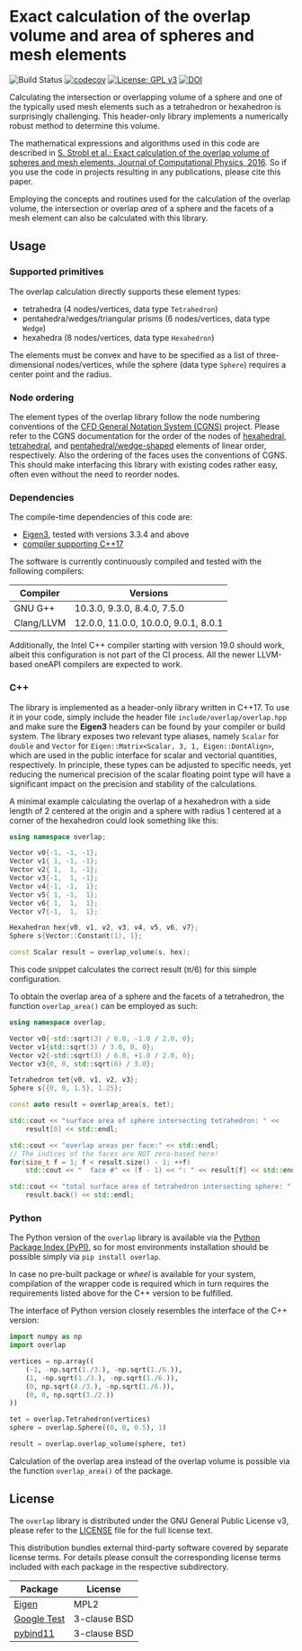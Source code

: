 # Exact calculation of the overlap volume and area of spheres and mesh elements

![Build Status](https://img.shields.io/github/workflow/status/severinstrobl/overlap/CI%20build%20Linux)
[![codecov](https://codecov.io/gh/severinstrobl/overlap/branch/master/graph/badge.svg?token=GQ2L62OXXK)](https://codecov.io/gh/severinstrobl/overlap)
[![License: GPL v3](https://img.shields.io/badge/License-GPLv3-blue.svg)](./COPYING)
[![DOI](https://img.shields.io/badge/DOI-10.1016/j.jcp.2016.02.003-blue.svg)](https://dx.doi.org/10.1016/j.jcp.2016.02.003)

Calculating the intersection or overlapping volume of a sphere and one of the
typically used mesh elements such as a tetrahedron or hexahedron is
surprisingly challenging. This header-only library implements a numerically
robust method to determine this volume.

The mathematical expressions and algorithms used in this code are described in
[S. Strobl et al.: Exact calculation of the overlap volume of spheres and mesh
elements, Journal of Computational Physics, 2016](https://dx.doi.org/10.1016/j.jcp.2016.02.003).
So if you use the code in projects resulting in any publications, please cite
this paper.

Employing the concepts and routines used for the calculation of the overlap
volume, the intersection or overlap *area* of a sphere and the facets of a mesh
element can also be calculated with this library.

## Usage

### Supported primitives

The overlap calculation directly supports these element types:

- tetrahedra (4 nodes/vertices, data type `Tetrahedron`)
- pentahedra/wedges/triangular prisms (6 nodes/vertices, data type `Wedge`)
- hexahedra (8 nodes/vertices, data type `Hexahedron`)

The elements must be convex and have to be specified as a list of three-dimensional nodes/vertices,
while the sphere (data type `Sphere`) requires a center point and the radius.

### Node ordering

The element types of the overlap library follow the node numbering conventions
of the [CFD General Notation System (CGNS)](https://cgns.github.io/) project.
Please refer to the CGNS documentation for the order of the nodes of
[hexahedral](https://cgns.github.io/CGNS_docs_current/sids/conv.html#unst_hexa),
[tetrahedral](https://cgns.github.io/CGNS_docs_current/sids/conv.html#unst_tetra), and
[pentahedral/wedge-shaped](https://cgns.github.io/CGNS_docs_current/sids/conv.html#unst_penta)
elements of linear order, respectively. Also the ordering of the faces uses
the conventions of CGNS. This should make interfacing this library with
existing codes rather easy, often even without the need to reorder nodes.

### Dependencies

The compile-time dependencies of this code are:

- [Eigen3](http://eigen.tuxfamily.org), tested with versions 3.3.4 and above
- [compiler supporting C++17](https://en.cppreference.com/w/cpp/compiler_support/17)

The software is currently continuously compiled and tested with the following
compilers:

| Compiler   | Versions |
|------------|----------|
| GNU G++    | 10.3.0, 9.3.0, 8.4.0, 7.5.0 |
| Clang/LLVM | 12.0.0, 11.0.0, 10.0.0, 9.0.1, 8.0.1 |

Additionally, the Intel C++ compiler starting with version 19.0 should work,
albeit this configuration is not part of the CI process. All the newer
LLVM-based oneAPI compilers are expected to work.

### C++

The library is implemented as a header-only library written in C++17. To use it
in your code, simply include the header file `include/overlap/overlap.hpp` and
make sure the **Eigen3** headers can be found by your compiler or build system.
The library exposes two relevant type aliases, namely `Scalar` for `double` and
`Vector` for `Eigen::Matrix<Scalar, 3, 1, Eigen::DontAlign>`, which are used in
the public interface for scalar and vectorial quantities, respectively. In
principle, these types can be adjusted to specific needs, yet reducing the
numerical precision of the scalar floating point type will have a significant
impact on the precision and stability of the calculations.

A minimal example calculating the overlap of a hexahedron with a side length of
2 centered at the origin and a sphere with radius 1 centered at a corner of the
hexahedron could look something like this:

```cpp
using namespace overlap;

Vector v0{-1, -1, -1};
Vector v1{ 1, -1, -1};
Vector v2{ 1,  1, -1};
Vector v3{-1,  1, -1};
Vector v4{-1, -1,  1};
Vector v5{ 1, -1,  1};
Vector v6{ 1,  1,  1};
Vector v7{-1,  1,  1};

Hexahedron hex{v0, v1, v2, v3, v4, v5, v6, v7};
Sphere s{Vector::Constant(1), 1};

const Scalar result = overlap_volume(s, hex);
```

This code snippet calculates the correct result (&pi;/6) for this simple
configuration.

To obtain the overlap area of a sphere and the facets of a tetrahedron, the
function `overlap_area()` can be employed as such:

```cpp
using namespace overlap;

Vector v0{-std::sqrt(3) / 6.0, -1.0 / 2.0, 0};
Vector v1{std::sqrt(3) / 3.0, 0, 0};
Vector v2{-std::sqrt(3) / 6.0, +1.0 / 2.0, 0};
Vector v3{0, 0, std::sqrt(6) / 3.0};

Tetrahedron tet{v0, v1, v2, v3};
Sphere s{{0, 0, 1.5}, 1.25};

const auto result = overlap_area(s, tet);

std::cout << "surface area of sphere intersecting tetrahedron: " <<
    result[0] << std::endl;

std::cout << "overlap areas per face:" << std::endl;
// The indices of the faces are NOT zero-based here!
for(size_t f = 1; f < result.size() - 1; ++f)
    std::cout << "  face #" << (f - 1) << ": " << result[f] << std::endl;

std::cout << "total surface area of tetrahedron intersecting sphere: " <<
    result.back() << std::endl;
```

### Python

The Python version of the `overlap` library is available via the [Python
Package Index (PyPI)](https://pypi.org/project/overlap/), so for most
environments installation should be possible simply via `pip install overlap`.

In case no pre-built package or *wheel* is available for your system, compilation of the
wrapper code is required which in turn requires the requirements listed above
for the C++ version to be fulfilled.

The interface of Python version closely resembles the interface of the C++ version:

```python
import numpy as np
import overlap

vertices = np.array((
    (-1, -np.sqrt(1./3.), -np.sqrt(1./6.)),
    (1, -np.sqrt(1./3.), -np.sqrt(1./6.)),
    (0, np.sqrt(4./3.), -np.sqrt(1./6.)),
    (0, 0, np.sqrt(3./2.))
))

tet = overlap.Tetrahedron(vertices)
sphere = overlap.Sphere((0, 0, 0.5), 1)

result = overlap.overlap_volume(sphere, tet)
```

Calculation of the overlap area instead of the overlap volume is possible via
the function `overlap_area()` of the package.

## License

The `overlap` library is distributed under the GNU General Public
License v3, please refer to the [LICENSE](LICENSE) file for the full license
text.

This distribution bundles external third-party software covered by separate
license terms. For details please consult the corresponding license terms
included with each package in the respective subdirectory.

| Package     | License |
|-------------|---------|
| [Eigen](http://eigen.tuxfamily.org) | MPL2 |
| [Google Test](https://github.com/google/googletest) | 3-clause BSD |
| [pybind11](https://github.com/pybind/pybind11) | 3-clause BSD |
